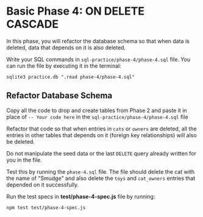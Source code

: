# Basic Phase 4: ON DELETE CASCADE

In this phase, you will refactor the database schema so that when data is
deleted, data that depends on it is also deleted.

Write your SQL commands in `sql-practice/phase-4/phase-4.sql` file. You can run
the file by executing it in the terminal:

```shell
sqlite3 practice.db ".read phase-4/phase-4.sql"
```

## Refactor Database Schema

Copy all the code to drop and create tables from Phase 2 and paste it in place
of `-- Your code here` in the `sql-practice/phase-4/phase-4.sql` file

Refactor that code so that when entries in `cats` or `owners` are deleted, all
the entries in other tables that depends on it (foreign key relationships) will
also be deleted.

Do not manipulate the seed data or the last `DELETE` query already written for
you in the file.

Test this by running the `phase-4.sql` file. The file should delete the cat with
the name of "Smudge" and also delete the `toys` and `cat_owners` entries that
depended on it successfully.

Run the test specs in __test/phase-4-spec.js__ file by running:

```shell
npm test test/phase-4-spec.js
```
